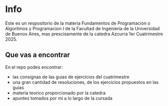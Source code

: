 # Info
Este es un respositorio de la materia Fundamentos de Programacion o Algoritmos y Programacion I de la Facultad de Ingenieria de la Universidad de Buenos Aires, mas prescisamente de la catedra Azcurra 1er Cuatrimestre 2025.
## Que vas a encontrar
En el repo podes encontrar:
  - las consignas de las guias de ejercicios del cuatrimestre
  - una gran cantidad de resoluciones, de los ejercicios propuestos en las guias
  - materia teorico proporcionado por la catedra
  - apuntes tomados por mi a lo largo de la cursada
